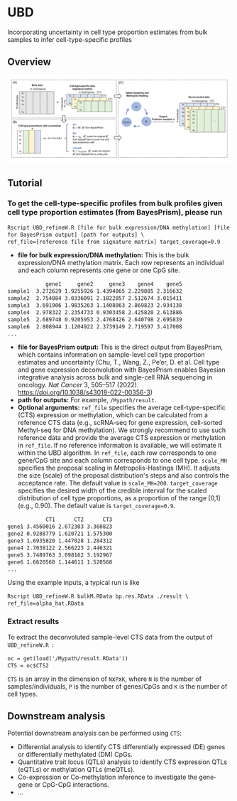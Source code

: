 # UBD
Incorporating uncertainty in cell type proportion estimates from bulk samples to infer cell-type-specific profiles

## Overview
<img src="img/UBD.png">


## Tutorial
### To get the cell-type-specific profiles from bulk profiles given cell type proportion estimates (from BayesPrism), please run 
```
Rscript UBD_refineW.R [file for bulk expression/DNA methylation] [file for BayesPrism output] [path for outputs] \
ref_file=[reference file from signature matrix] target_coverage=0.9
```
- **file for bulk expression/DNA methylation:** This is the bulk expression/DNA methylation matrix. Each row represents an individual and each column represents one gene or one CpG site.
```
            gene1     gene2     gene3    gene4    gene5
sample1  3.272629 1.9255926 1.4394065 2.229085 2.316632
sample2  2.754884 3.0336091 2.1822057 2.512674 3.015411
sample3  3.691906 1.9835263 1.1408063 2.869823 2.934138
sample4  2.978322 2.2354733 0.9303458 2.425820 2.613886
sample5  2.689748 0.9205953 2.4768426 2.640798 2.695839
sample6  2.808944 1.1204922 2.3739149 2.719597 3.417008
...
```
- **file for BayesPrism output:** This is the direct output from BayesPrism, which contains information on sample-level cell type proportion estimates and uncertainty (Chu, T., Wang, Z., Pe’er, D. et al. Cell type and gene expression deconvolution with BayesPrism enables Bayesian integrative analysis across bulk and single-cell RNA sequencing in oncology. *Nat Cancer* 3, 505–517 (2022). https://doi.org/10.1038/s43018-022-00356-3)
- **path for outputs:** For example, `/Mypath/result`.
- **Optional arguments:** `ref_file` specifies the average cell-type-specific (CTS) expression or methylation, which can be calculated from a reference CTS data (e.g., scRNA-seq for gene expression, cell-sorted Methyl-seq for DNA methylation). We strongly recommend to use such reference data and provide the average CTS expression or methylation in `ref_file`. If no reference information is available, we will estimate it within the UBD algorithm. In `ref_file`, each row corresponds to one gene/CpG site and each column corresponds to one cell type. `scale_MH` specifies the proposal scaling in Metropolis-Hastings (MH). It adjusts the size (scale) of the proposal distribution's steps and also controls the acceptance rate. The default value is `scale_MH=200`. `target_coverage` specifies the desired width of the credible interval for the scaled distribution of cell type proportions, as a proportion of the range [0,1] (e.g., 0.90). The default value is `target_coverage=0.9`.
```
            CT1      CT2      CT3
gene1 3.4560016 2.672303 3.360823
gene2 0.9288779 1.620721 1.575300
gene3 1.6935820 1.447028 1.284312
gene4 2.7038122 2.566223 2.446321
gene5 3.7489763 3.098162 3.192967
gene6 1.6620560 1.144611 1.520568
...
```

Using the example inputs, a typical run is like
```
Rscript UBD_refineW.R bulkM.RData bp.res.RData ./result \
ref_file=alpha_hat.RData 
```

### Extract results
To extract the deconvoluted sample-level CTS data from the output of `UBD_refineW.R `:
```
oc = get(load('/Mypath/result.RData'))
CTS = oc$CTS2
```
`CTS` is an array in the dimension of `N`x`P`x`K`, where `N` is the number of samples/individuals, `P` is the number of genes/CpGs and `K` is the number of cell types. 

## Downstream analysis
Potential downstream analysis can be performed using `CTS`:
- Differential analysis to identify CTS differentially expressed (DE) genes or differentially methylated (DM) CpGs. 
- Quantitative trait locus (QTLs) analysis to identify CTS expression QTLs (eQTLs) or methylation QTLs (meQTLs).
- Co-expression or Co-methylation inference to investigate the gene-gene or CpG-CpG interactions.
- ...


